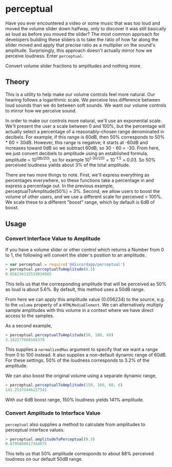 perceptual
=============

Have you ever encountered a video or some music that was too loud and moved the volume slider down halfway, only to discover it was still basically as loud as before you moved the slider? The most common approach for developers building these sliders is to take the ratio of how far along the slider moved and apply that precise ratio as a multiplier on the sound's amplitude. Surprisingly, this approach doesn't actually mirror how we perceive loudness. Enter `perceptual`.

Convert volume slider fractions to amplitudes and nothing more.

## Theory

This is a utility to help make our volume controls feel more natural. Our hearing follows a logarithmic scale. We perceive less difference between loud sounds than we do between soft sounds. We want our volume controls to mirror how we perceive sound.

In order to make our controls more natural, we'll use an exponential scale. We'll present the user a scale between 0 and 100%, but the percentage will actually select a percentage of a reasonably-chosen range denominated in decibels. For example, if this range is 60dB, then 50% corresponds to 50% * 60 = 30dB. However, this range is negative; it starts at -60dB and increases toward 0dB so we subtract 60dB, so 30 - 60 = -30. From here, we just convert decibels to amplitude using an established formula, amplitude = 10<sup>(db/20)</sup>, so for example 10<sup>(-30/20)</sup> = 10<sup>-1.5</sup> = 0.03. So 50% perceived loudness yields about 3% of the total amplitude.

There are two more things to note. First, we'll express everything as percentages everywhere, so these functions take a percentage in and express a percentage out. In the previous example, perceptualToAmplitude(50%) = 3%. Second, we allow users to boost the volume of other users, and we use a different scale for perceived > 100%. We scale these to a different "boost" range, which by default is 6dB of boost.


## Usage

### Convert Interface Value to Amplitude

If you have a volume slider or other control which returns a Number from 0 to 1, the following will convert the slider's position to an amplitude.

```js
> var perceptual = require('@discordapp/perceptual')
> perceptual.perceptualToAmplitude(0.5)
0.056234132519034905
```

This tells us that the corresponding amplitude that will be perceived as 50% as loud is about 5.6%. By default, this method uses a 50dB range.

From here we can apply this amplitude value (0.056234) to the source, e.g. to the `volume` property of a `HTMLMediaElement`. We can alternatively multiply sample amplitudes with this volume in a context where we have direct access to the samples.

As a second example,

```js
> perceptual.perceptualToAmplitude(50, 100, 60)
3.162277660168379
```

This supplies a `normalizedMax` argument to specify that we want a range from 0 to 100 instead. It also supplies a non-default dynamic range of 60dB. For these settings, 50% of the loudness corresponds to 3.2% of the amplitude.


We can also boost the original volume using a separate dynamic range,

```js
> perceptual.perceptualToAmplitude(150, 100, 60, 6)
141.25375446227542
```

With our 6dB boost range, 150% loudness yields 141% amplitude.

### Convert Amplitude to Interface Value

`perceptual` also supplies a method to calculate from amplitudes to perceptual interface values.

```js
> perceptual.amplitudeToPerceptual(0.5)
0.8795880017344075
```

This tells us that 50% amplitude corresponds to about 88% perceived loudness on our default 50dB range.